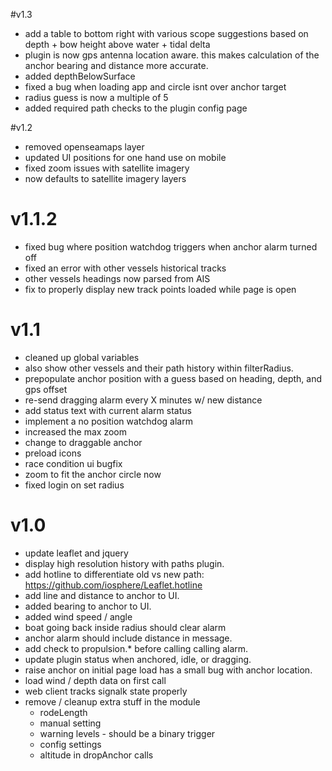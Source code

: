 #v1.3

* add a table to bottom right with various scope suggestions based on depth + bow height above water + tidal delta
* plugin is now gps antenna location aware.  this makes calculation of the anchor bearing and distance more accurate.
* added depthBelowSurface
* fixed a bug when loading app and circle isnt over anchor target
* radius guess is now a multiple of 5
* added required path checks to the plugin config page

#v1.2

* removed openseamaps layer
* updated UI positions for one hand use on mobile
* fixed zoom issues with satellite imagery
* now defaults to satellite imagery layers

# v1.1.2

* fixed bug where position watchdog triggers when anchor alarm turned off
* fixed an error with other vessels historical tracks
* other vessels headings now parsed from AIS
* fix to properly display new track points loaded while page is open

# v1.1

* cleaned up global variables
* also show other vessels and their path history within filterRadius.
* prepopulate anchor position with a guess based on heading, depth, and gps offset
* re-send dragging alarm every X minutes w/ new distance
* add status text with current alarm status
* implement a no position watchdog alarm
* increased the max zoom
* change to draggable anchor
* preload icons
* race condition ui bugfix
* zoom to fit the anchor circle now
* fixed login on set radius

# v1.0

* update leaflet and jquery
* display high resolution history with paths plugin.
* add hotline to differentiate old vs new path: https://github.com/iosphere/Leaflet.hotline
* add line and distance to anchor to UI.
* added bearing to anchor to UI.
* added wind speed / angle
* boat going back inside radius should clear alarm
* anchor alarm should include distance in message.
* add check to propulsion.* before calling calling alarm.
* update plugin status when anchored, idle, or dragging.
* raise anchor on initial page load has a small bug with anchor location.
* load wind / depth data on first call
* web client tracks signalk state properly
* remove / cleanup extra stuff in the module
  * rodeLength
  * manual setting
  * warning levels - should be a binary trigger
  * config settings
  * altitude in dropAnchor calls